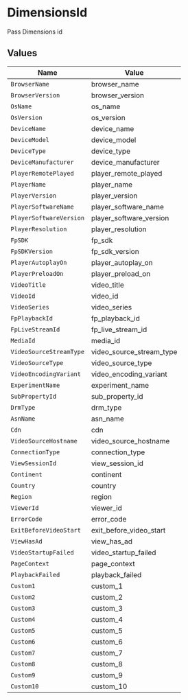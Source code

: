 # DimensionsId

Pass Dimensions id



## Values

| Name                     | Value                    |
| ------------------------ | ------------------------ |
| `BrowserName`            | browser_name             |
| `BrowserVersion`         | browser_version          |
| `OsName`                 | os_name                  |
| `OsVersion`              | os_version               |
| `DeviceName`             | device_name              |
| `DeviceModel`            | device_model             |
| `DeviceType`             | device_type              |
| `DeviceManufacturer`     | device_manufacturer      |
| `PlayerRemotePlayed`     | player_remote_played     |
| `PlayerName`             | player_name              |
| `PlayerVersion`          | player_version           |
| `PlayerSoftwareName`     | player_software_name     |
| `PlayerSoftwareVersion`  | player_software_version  |
| `PlayerResolution`       | player_resolution        |
| `FpSDK`                  | fp_sdk                   |
| `FpSDKVersion`           | fp_sdk_version           |
| `PlayerAutoplayOn`       | player_autoplay_on       |
| `PlayerPreloadOn`        | player_preload_on        |
| `VideoTitle`             | video_title              |
| `VideoId`                | video_id                 |
| `VideoSeries`            | video_series             |
| `FpPlaybackId`           | fp_playback_id           |
| `FpLiveStreamId`         | fp_live_stream_id        |
| `MediaId`                | media_id                 |
| `VideoSourceStreamType`  | video_source_stream_type |
| `VideoSourceType`        | video_source_type        |
| `VideoEncodingVariant`   | video_encoding_variant   |
| `ExperimentName`         | experiment_name          |
| `SubPropertyId`          | sub_property_id          |
| `DrmType`                | drm_type                 |
| `AsnName`                | asn_name                 |
| `Cdn`                    | cdn                      |
| `VideoSourceHostname`    | video_source_hostname    |
| `ConnectionType`         | connection_type          |
| `ViewSessionId`          | view_session_id          |
| `Continent`              | continent                |
| `Country`                | country                  |
| `Region`                 | region                   |
| `ViewerId`               | viewer_id                |
| `ErrorCode`              | error_code               |
| `ExitBeforeVideoStart`   | exit_before_video_start  |
| `ViewHasAd`              | view_has_ad              |
| `VideoStartupFailed`     | video_startup_failed     |
| `PageContext`            | page_context             |
| `PlaybackFailed`         | playback_failed          |
| `Custom1`                | custom_1                 |
| `Custom2`                | custom_2                 |
| `Custom3`                | custom_3                 |
| `Custom4`                | custom_4                 |
| `Custom5`                | custom_5                 |
| `Custom6`                | custom_6                 |
| `Custom7`                | custom_7                 |
| `Custom8`                | custom_8                 |
| `Custom9`                | custom_9                 |
| `Custom10`               | custom_10                |